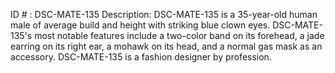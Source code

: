 ID # : DSC-MATE-135
Description: DSC-MATE-135 is a 35-year-old human male of average build and height with striking blue clown eyes. DSC-MATE-135's most notable features include a two-color band on its forehead, a jade earring on its right ear, a mohawk on its head, and a normal gas mask as an accessory. DSC-MATE-135 is a fashion designer by profession.